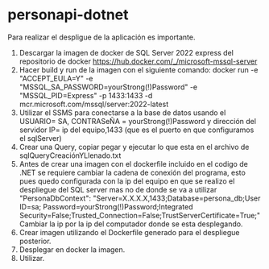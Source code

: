 # personapi-dotnet

Para realizar el despligue de la aplicación es importante.
1. Descargar la imagen de docker de SQL Server 2022 express del repositorio de docker
  https://hub.docker.com/_/microsoft-mssql-server
2. Hacer build y run de la imagen con el siguiente comando: docker run -e "ACCEPT_EULA=Y" -e "MSSQL_SA_PASSWORD=yourStrong(!)Password" -e "MSSQL_PID=Express" -p 1433:1433 -d mcr.microsoft.com/mssql/server:2022-latest
3. Utilizar el SSMS para conectarse a la base de datos usando el USUARIO= SA, CONTRASeÑA = yourStrong(!)Password y dirección del servidor IP= ip del equipo,1433  (que es el puerto en que configuramos el sqlServer)
4. Crear una Query, copiar pegar y ejecutar lo que esta en el archivo de sqlQueryCreaciónYLlenado.txt
5. Antes de crear una imagen con el dockerfile incluido en el codigo de .NET se requiere cambiar la cadena de conexión del programa, esto pues quedo configurada con la ip del equipo en que se realizo el despliegue del SQL server mas no de donde se va a utilizar
 "PersonaDbContext": "Server=X.X.X.X,1433;Database=persona_db;User ID=sa; Password=yourStrong(!)Password;Integrated Security=False;Trusted_Connection=False;TrustServerCertificate=True;"
Cambiar la ip por la ip del computador donde se esta desplegando.
6. Crear imagen utilizando el Dockerfile generado para el despliegue posterior.
7. Desplegar en docker la imagen.
8. Utilizar.
